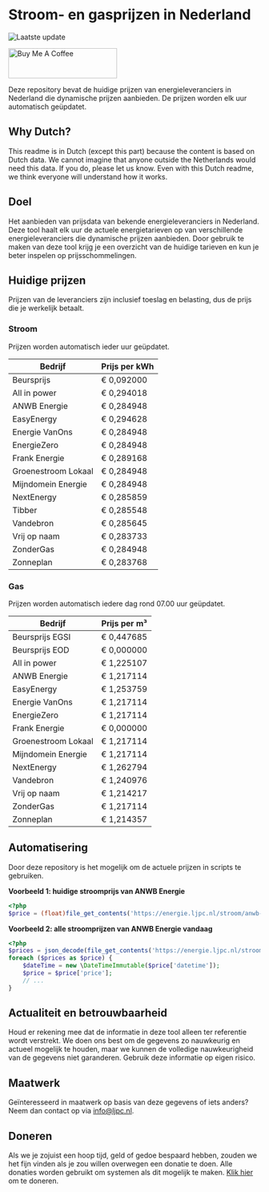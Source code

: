 # Stroom- en gasprijzen in Nederland

![Laatste update](https://img.shields.io/badge/laatste%20update-2023--11--22%2003%3A00%20CET-brightgreen)

<a href="https://www.buymeacoffee.com/Lars-" target="_blank"><img src="https://cdn.buymeacoffee.com/buttons/v2/default-orange.png" alt="Buy Me A Coffee" height="60" style="height: 60px !important;width: 217px !important;" ></a>

Deze repository bevat de huidige prijzen van energieleveranciers in Nederland die dynamische prijzen aanbieden. De prijzen worden elk uur automatisch geüpdatet.

## Why Dutch?

This readme is in Dutch (except this part) because the content is based on Dutch data. We cannot imagine that anyone outside the Netherlands would need this data. If you do, please let us know. Even with this Dutch readme, we think
everyone will understand how it works.

## Doel

Het aanbieden van prijsdata van bekende energieleveranciers in Nederland. Deze tool haalt elk uur de actuele energietarieven op van verschillende energieleveranciers die dynamische prijzen aanbieden. Door gebruik te maken van deze tool
krijg je een overzicht van de huidige tarieven en kun je beter inspelen op prijsschommelingen.

## Huidige prijzen

Prijzen van de leveranciers zijn inclusief toeslag en belasting, dus de prijs die je werkelijk betaalt.

### Stroom

Prijzen worden automatisch ieder uur geüpdatet.

 Bedrijf | Prijs per kWh 
---------|---------------
Beursprijs | € 0,092000
All in power | € 0,294018
ANWB Energie | € 0,284948
EasyEnergy | € 0,294628
Energie VanOns | € 0,284948
EnergieZero | € 0,284948
Frank Energie | € 0,289168
Groenestroom Lokaal | € 0,284948
Mijndomein Energie | € 0,284948
NextEnergy | € 0,285859
Tibber | € 0,285548
Vandebron | € 0,285645
Vrij op naam | € 0,283733
ZonderGas | € 0,284948
Zonneplan | € 0,283768


### Gas

Prijzen worden automatisch iedere dag rond 07.00 uur geüpdatet.

 Bedrijf | Prijs per m³ 
---------|--------------
Beursprijs EGSI | € 0,447685
Beursprijs EOD | € 0,000000
All in power | € 1,225107
ANWB Energie | € 1,217114
EasyEnergy | € 1,253759
Energie VanOns | € 1,217114
EnergieZero | € 1,217114
Frank Energie | € 0,000000
Groenestroom Lokaal | € 1,217114
Mijndomein Energie | € 1,217114
NextEnergy | € 1,262794
Vandebron | € 1,240976
Vrij op naam | € 1,214217
ZonderGas | € 1,217114
Zonneplan | € 1,214357


## Automatisering

Door deze repository is het mogelijk om de actuele prijzen in scripts te gebruiken.

**Voorbeeld 1: huidige stroomprijs van ANWB Energie**

```php
<?php
$price = (float)file_get_contents('https://energie.ljpc.nl/stroom/anwb-energie-nu.txt');

```

**Voorbeeld 2: alle stroomprijzen van ANWB Energie vandaag**

```php
<?php
$prices = json_decode(file_get_contents('https://energie.ljpc.nl/stroom/all-in-power-vandaag.json'),true);
foreach ($prices as $price) {
    $dateTime = new \DateTimeImmutable($price['datetime']);
    $price = $price['price'];
    // ...
}
```

## Actualiteit en betrouwbaarheid

Houd er rekening mee dat de informatie in deze tool alleen ter referentie wordt verstrekt. We doen ons best om de gegevens zo nauwkeurig en actueel mogelijk te houden, maar we kunnen de volledige nauwkeurigheid van de gegevens niet
garanderen. Gebruik deze informatie op eigen risico.

## Maatwerk

Geïnteresseerd in maatwerk op basis van deze gegevens of iets anders? Neem dan contact op
via [info@ljpc.nl](mailto:info@ljpc.nl?subject=Energie%20prijzen).

## Doneren

Als we je zojuist een hoop tijd, geld of gedoe bespaard hebben, zouden we het fijn vinden als je zou willen overwegen een
donatie te doen. Alle donaties worden gebruikt om systemen als dit mogelijk te
maken. [Klik hier](https://www.buymeacoffee.com/Lars-) om te doneren.
